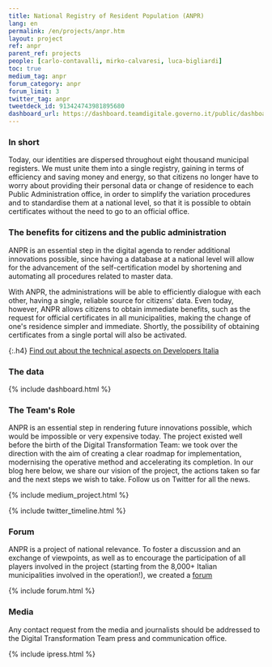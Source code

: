 ```yaml
---
title: National Registry of Resident Population (ANPR)
lang: en
permalink: /en/projects/anpr.htm
layout: project
ref: anpr
parent_ref: projects
people: [carlo-contavalli, mirko-calvaresi, luca-bigliardi]
toc: true
medium_tag: anpr
forum_category: anpr
forum_limit: 3
twitter_tag: anpr
tweetdeck_id: 913424743981895680
dashboard_url: https://dashboard.teamdigitale.governo.it/public/dashboard/2414d40b-9273-4e54-83ae-df346826fc53
---
```


### In short

Today, our identities are dispersed throughout eight thousand municipal registers. We must 
unite them into a single registry, gaining in terms of efficiency and saving money and energy, 
so that citizens no longer have to worry about providing their personal data or 
change of residence to each Public Administration office, in order to simplify the 
variation procedures and to standardise them at a national level, so that it is possible to 
obtain certificates without the need to go to 
an official office.

### The benefits for citizens and the public administration

ANPR is an essential step in the digital agenda to render additional 
innovations possible, since having a database at a national level will allow for the advancement 
of the self-certification model by shortening and 
automating 
all procedures related to master data.

With ANPR, the administrations will be able to efficiently dialogue with each other, 
having a single, reliable source for citizens&#39; data. Even today, however, 
ANPR allows citizens to obtain immediate benefits, such as the request for official 
certificates in all municipalities, making the change of one&#39;s residence simpler and immediate.
Shortly, the possibility of obtaining certificates from a single portal will also be activated.


{:.h4}
[Find out about the technical aspects on Developers Italia](https://developers.italia.it/en/anpr/)

### The data
{% include dashboard.html %}

### The Team&#39;s Role

ANPR is an essential step in rendering future innovations possible, which 
would be impossible or very expensive today. The project existed well before 
the birth of the Digital Transformation Team: we took over the direction with the 
aim of creating a clear roadmap for implementation, modernising the operative method and accelerating its completion. In our blog 
here below, we share our vision of the project, the actions taken so far and the next steps we wish to take. Follow us on Twitter for all the news.


{% include medium_project.html %}

{% include twitter_timeline.html %}

### Forum 
ANPR is a project of national relevance. To foster a discussion and 
an exchange of viewpoints, as well as to encourage the participation of 
all players involved in the project (starting from the 8,000+ Italian municipalities involved in the operation!), we created a [forum](https://forum.italia.it/c/anpr)

{% include forum.html %}


### Media
Any contact request from the media and journalists should be addressed to the
Digital Transformation Team press and communication office. 

{% include ipress.html %}
<div id="content-ipress" data-key="01e87bed-f52e-4d6d-af32-c4ea59fd300a" data-lang="en" data-size="100" data-tag="6"></div>
<script type="text/javascript" src="/js/ipress.js"></script>


